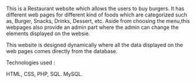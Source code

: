 
This is a Restaurant website which allows the users to buy burgers. It has different web pages for different kind of foods
which are categorized such as, Burger, Snacks, Drinks, Dessert, etc.
Aside from choosing the menu,this webpages also provide an admin part where the admin can change the elements displayed on the websie.

This website is designed dynamically where all the data displayed on the web pages comes directly from the database.

Technologies used :

HTML, CSS, PHP, SQL.
MySQL.
